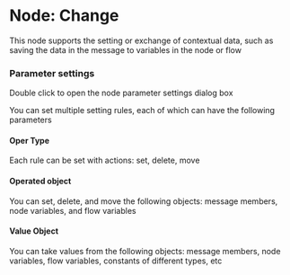 Node: Change
==

This node supports the setting or exchange of contextual data, such as saving the data in the message to variables in
the node or flow

### Parameter settings

Double click to open the node parameter settings dialog box

You can set multiple setting rules, each of which can have the following parameters

#### Oper Type

Each rule can be set with actions: set, delete, move

#### Operated object

You can set, delete, and move the following objects: message members, node variables, and flow variables

#### Value Object

You can take values from the following objects: message members, node variables, flow variables, constants of different
types, etc

